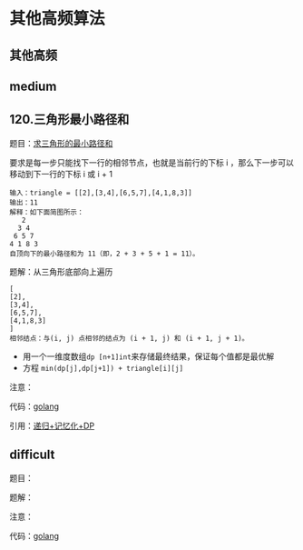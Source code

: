 # 其他高频算法

## 其他高频

## medium

## 120.三角形最小路径和

题目：[求三角形的最小路径和](https://leetcode-cn.com/problems/triangle/description/)

要求是每一步只能找下一行的相邻节点，也就是当前行的下标 i ，那么下一步可以移动到下一行的下标 i 或 i + 1

```text
输入：triangle = [[2],[3,4],[6,5,7],[4,1,8,3]]
输出：11
解释：如下面简图所示：
   2
  3 4
 6 5 7
4 1 8 3
自顶向下的最小路径和为 11（即，2 + 3 + 5 + 1 = 11）。
```

题解：从三角形底部向上遍历

```text
[
[2],
[3,4],
[6,5,7],
[4,1,8,3]
]
相邻结点：与(i, j) 点相邻的结点为 (i + 1, j) 和 (i + 1, j + 1)。
```

* 用一个一维度数组`dp [n+1]int`来存储最终结果，保证每个值都是最优解
* 方程 `min(dp[j],dp[j+1]) + triangle[i][j]`

注意：

代码：[golang](https://github.com/view-leetcode/tree/9d726fc1d9f1346a11ec8c461d4cecc4ad3c91ad/LeetCode/all/120.三角形最小路径和.go)

引用：[递归+记忆化+DP](https://leetcode-cn.com/problems/triangle/solution/di-gui-ji-yi-hua-dp-bi-xu-miao-dong-by-sweetiee/)

## difficult

题目：

题解：

注意：

代码：[golang](./)

